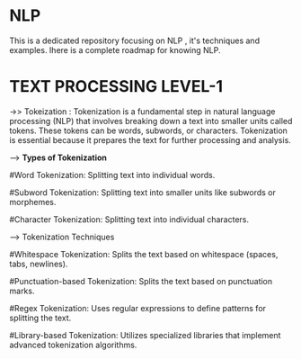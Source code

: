 # NLP
This is a dedicated repository focusing on NLP , it's techniques and examples. Ihere is a complete roadmap for knowing NLP.

# TEXT PROCESSING LEVEL-1
->> Tokeization : Tokenization is a fundamental step in natural language processing (NLP) that involves breaking down a text into smaller units called tokens. These tokens can be words, subwords, or characters. Tokenization is essential because it prepares the text for further processing and analysis.

-->   **Types of Tokenization**

#Word Tokenization: Splitting text into individual words.

#Subword Tokenization: Splitting text into smaller units like subwords or morphemes.

#Character Tokenization: Splitting text into individual characters.

-->   Tokenization Techniques

#Whitespace Tokenization: Splits the text based on whitespace (spaces, tabs, newlines).

#Punctuation-based Tokenization: Splits the text based on punctuation marks.

#Regex Tokenization: Uses regular expressions to define patterns for splitting the text.

#Library-based Tokenization: Utilizes specialized libraries that implement advanced tokenization algorithms.


